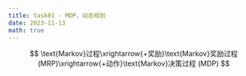 ```yaml
---
title: task01 - MDP，动态规划
date: 2023-11-13
math: true
---
```


$$
\text{Markov}过程\xrightarrow{+奖励}\text{Markov}奖励过程 (MRP)\xrightarrow{+动作}\text{Markov}决策过程 (MDP)
$$